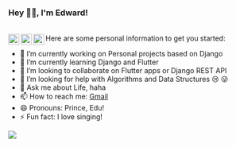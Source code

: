 ### Hey 👋🏽, I'm Edward! 
<br/>
<a href="https://www.linkedin.com/in/edwardmasih/">
  <img align="left" alt="Edward's LinkdeIN" width="22px" src="https://cdn.jsdelivr.net/npm/simple-icons@v3/icons/linkedin.svg" />
</a>
<a href="https://www.instagram.com/edwardmasih_/">
  <img align="left" alt="Edward's Instagram" width="22px" src="https://cdn.jsdelivr.net/npm/simple-icons@v3/icons/instagram.svg" />
</a>
<a href="https://t.me/edwardmasih">
  <img align="left" alt="Edward's Telegram" width="22px" src="https://cdn.jsdelivr.net/npm/simple-icons@v3/icons/telegram.svg" />
</a>
Here are some personal information to get you started:

- 🔭 I’m currently working on Personal projects based on Django
- 🌱 I’m currently learning Django and Flutter
- 👯 I’m looking to collaborate on Flutter apps or Django REST API
- 🤔 I’m looking for help with Algorithms and Data Structures :cry: 😜
- 💬 Ask me about Life, haha
- 📫 How to reach me: [Gmail](https://mail.google.com/mail/u/0/?view=cm&fs=1&to=edwardmasih.work@gmail.com&cc=masih.edward45@gmail.com&tf=1)
- 😄 Pronouns: Prince, Edu!
- ⚡ Fun fact: I love singing!

<img src='https://github-readme-stats.vercel.app/api?username=edwardmasih&&show_icons=true&title_color=ffffff&icon_color=bb2acf&text_color=daf7dc&bg_color=151515'>
